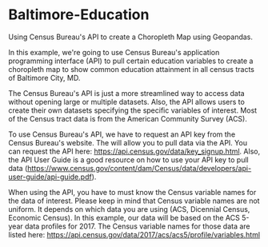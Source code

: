 # Baltimore-Education
Using Census Bureau's API to create a Choropleth Map using Geopandas.

In this example, we're going to use Census Bureau's application programming interface (API) to pull certain education variables to create a choropleth map to show common education attainment in all census tracts of Baltimore City, MD.

The Census Bureau's API is just a more streamlined way to access data without opening large or multiple datasets. Also, the API allows users to create their own datasets specifying the specific variables of interest. Most of the Census tract data is from the American Community Survey (ACS).

To use Census Bureau's API, we have to request an API key from the Census Bureau's website. The will allow you to pull data via the API. You can request the API here: https://api.census.gov/data/key_signup.html. Also, the API User Guide is a good resource on how to use your API key to pull data (https://www.census.gov/content/dam/Census/data/developers/api-user-guide/api-guide.pdf).

When using the API, you have to must know the Census variable names for the data of interest. Please keep in mind that Census variable names are not uniform. It depends on which data you are using (ACS, Dicennial Census, Economic Census). In this example, our data will be based on the ACS 5-year data profiles for 2017. The Census variable names for those data are listed here: https://api.census.gov/data/2017/acs/acs5/profile/variables.html

